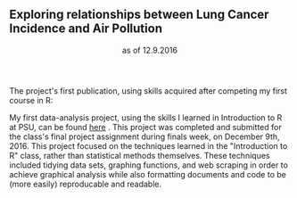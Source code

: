 ## Exploring relationships between Lung Cancer Incidence and Air Pollution

<Header>
as of 12.9.2016
</header>


The project's first publication, using skills acquired after competing my first course in R: 


My first data-analysis project, using the skills I learned in Introduction to R at PSU, can be found [here](http://rpubs.com/ryanvoyack/305351) . This project was completed and submitted for the class's final project assignment during finals week, on December 9th, 2016. This project focused on the techniques learned in the "Introduction to R" class, rather than statistical methods themselves. These techniques included tidying data sets, graphing functions, and web scraping in order to achieve graphical analysis while also formatting documents and code to be (more easily) reproducable and readable.   




